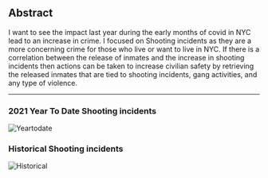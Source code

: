 ## Abstract
I want to see the impact last year during the early months of covid in NYC lead to an increase in crime. I focused on Shooting incidents as they are a more concerning crime for those who live or want to live in NYC. If there is a correlation between the release of inmates and the increase in shooting incidents then actions can be taken to increase civilian safety by retrieving the released inmates that are tied to shooting incidents, gang activities, and any type of violence.

-----------------------------------------------

### 2021 Year To Date Shooting incidents

![Yeartodate](https://github.com/TzBlitz/CSCI395-Project/blob/main/year_to_date_sorted.png)

### Historical Shooting incidents

![Historical](https://github.com/TzBlitz/CSCI395-Project/blob/main/Historical_data_aplha.png)